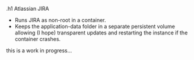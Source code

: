 .h1 Atlassian JIRA 

- Runs JIRA as non-root in a container.
- Keeps the application-data folder in a separate persistent volume allowing (I hope) transparent updates and restarting the instance if the container crashes. 

this is a work in progress...
